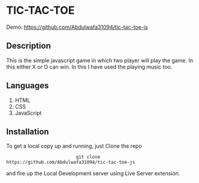 # TIC-TAC-TOE


Demo: https://github.com/Abdulwafa31094/tic-tac-toe-js

## Description
This is the simple javascript game in which two player will play the game. In this either X or O can win. 
In this I have used the playing music too.

## Languages
1. HTML
2. CSS
3. JavaScript


## Installation
To get a local copy up and running, just Clone the repo

                              git clone https://github.com/Abdulwafa31094/tic-tac-toe-js
                              
and fire up the Local Development server using Live Server extension.      


